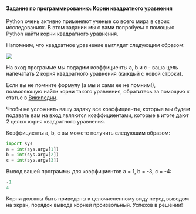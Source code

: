 #### Задание по программированию: Корни квадратного уравнения ####

Python очень активно применяют ученые со всего мира в своих исследованиях. В этом задании мы с вами попробуем с помощью Python найти корни квадратного уравнения.

Напомним, что квадратное уравнение выглядит следующим образом:

![](https://github.com/avtomato/Programming-in-python/blob/master/img/R0aLunqZEeeOygpRbdVQKg_1dd9788a7c74533091fed7514159f0dd_q-eqn.png)

На вход программе мы подадим коэффициенты a, b и c - ваша цель напечатать 2 корня квадратного уравнения (каждый с новой строки).

Если вы не помните формулу (а мы и сами ее не помним!), позволяющую найти корни такого уравнения, обратитесь за помощью к статье в [Википедии](https://ru.wikipedia.org/wiki/%D0%9A%D0%B2%D0%B0%D0%B4%D1%80%D0%B0%D1%82%D0%BD%D0%BE%D0%B5_%D1%83%D1%80%D0%B0%D0%B2%D0%BD%D0%B5%D0%BD%D0%B8%D0%B5).

Чтобы не усложнять вашу задачу все коэффициенты, которые мы будем подавать вам на вход являются коэффициентами, которые в итоге дают 2 целых корня квадратного уравнения.

Коэффициенты a, b, c вы можете получить следующим образом:
```python
import sys
a = int(sys.argv[1])
b = int(sys.argv[2])
c = int(sys.argv[3])
```
Вывод вашей программы для коэффициентов a = 1, b = -3, c = -4:
```python
-1
4
```
Корни должны быть приведены к целочисленному виду перед выводом на экран, порядок вывода корней произвольный. Успехов в решении!
